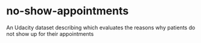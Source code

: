 # no-show-appointments
An Udacity dataset describing which evaluates the reasons why patients do not show up for their appointments

